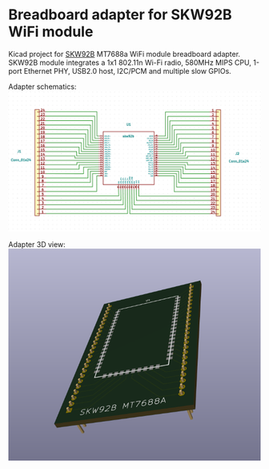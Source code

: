 # Breadboard adapter for SKW92B WiFi module

Kicad project for [SKW92B](http://www.skylab.com.cn/uploadfile/Download/SkyLab_SKW92B_V1.06_datasheet.pdf) MT7688a WiFi module breadboard adapter.
SKW92B module integrates a 1x1 802.11n Wi-Fi radio, 580MHz MIPS CPU, 1-port Ethernet PHY, USB2.0 host, I2C/PCM and multiple slow GPIOs. 

Adapter schematics:
![alt text](pics/skw92b-adapter-sch.png)

Adapter 3D view:
![alt text](pics/skw92b-adapter-3d.png)
